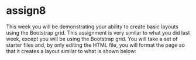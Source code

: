 # assign8
This week you will be demonstrating your ability to create basic layouts using the Bootstrap grid. This assignment is very similar to what you did last week, except you will be using the Bootstrap grid. You will take a set of starter files and, by only editing the HTML file, you will format the page so that it creates a layout similar to what is shown below:
